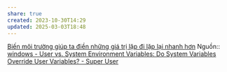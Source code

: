 ```yaml
---
share: true
created: 2023-10-30T14:29
updated: 2025-03-03T18:48
---
```

[Biến môi trường giúp ta điền những giá trị lặp đi lặp lại nhanh hơn](./Bi%E1%BA%BFn%20m%C3%B4i%20tr%C6%B0%E1%BB%9Dng%20gi%C3%BAp%20ta%20%C4%91i%E1%BB%81n%20nh%E1%BB%AFng%20gi%C3%A1%20tr%E1%BB%8B%20l%E1%BA%B7p%20%C4%91i%20l%E1%BA%B7p%20l%E1%BA%A1i%20nhanh%20h%C6%A1n.md)
Nguồn:: [windows - User vs. System Environment Variables: Do System Variables Override User Variables? - Super User](https://superuser.com/a/878382/301042)